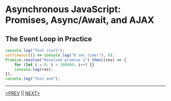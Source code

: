 # Asynchronous JavaScript: Promises, Async/Await, and AJAX

## The Event Loop in Practice

```jsx
console.log("Test start");
setTimeout(() => console.log("0 sec timer"), 0);
Promise.resolve("Resolved promise 1").then((res) => {
	for (let i = 0; i < 100000; i++) {}
	console.log(res);
});
console.log("Test end");
```

---

[<PREV](./cjs221119.md) || [NEXT>](./cjs221120.md)
